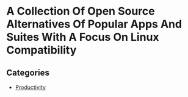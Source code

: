 # A Collection Of Open Source Alternatives Of Popular Apps And Suites With A Focus On Linux Compatibility
## Categories
* [Productivity](/Productivity.md)
